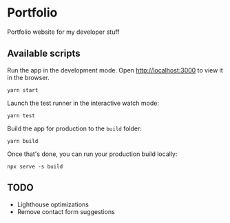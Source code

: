 # Portfolio

Portfolio website for my developer stuff

## Available scripts

Run the app in the development mode. Open [http://localhost:3000](http://localhost:3000) to view it in the browser.
```
yarn start
```

Launch the test runner in the interactive watch mode:
```
yarn test
```

Build the app for production to the `build` folder:
```
yarn build
```

Once that's done, you can run your production build locally:
```
npx serve -s build
```

## TODO
- Lighthouse optimizations
- Remove contact form suggestions
